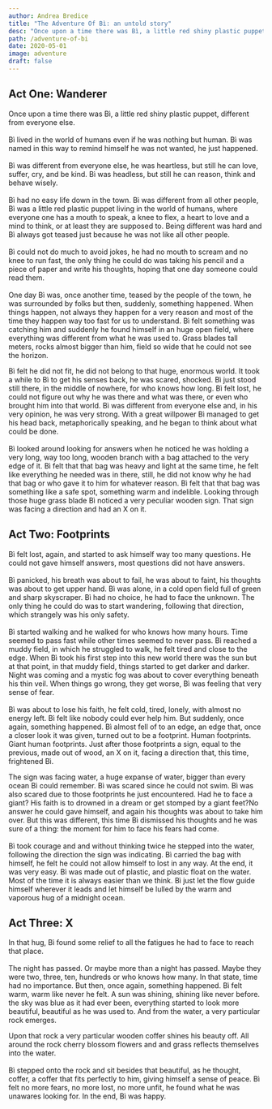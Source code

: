 ```yaml
---
author: Andrea Bredice
title: "The Adventure Of Bì: an untold story"
desc: "Once upon a time there was Bì, a little red shiny plastic puppet, different from everyone else. Bì lived in the world of humans even if he was nothing but human. Bì was named in this way to remind himself he was not wanted, he just happened."
path: /adventure-of-bi
date: 2020-05-01
image: adventure
draft: false
---
```


## **Act One: Wanderer**

Once upon a time there was Bì, a little red shiny plastic puppet, different from everyone else.
<br/>
<br/>
Bì lived in the world of humans even if he was nothing but human. Bì was named in this way to remind himself he was not wanted, he just happened.
<br/>
<br/>
Bì was different from everyone else, he was heartless, but still he can love, suffer, cry, and be kind. Bì was headless, but still he can reason, think and behave wisely.
<br/>
<br/>
Bì had no easy life down in the town. Bì was different from all other people, Bì was a little red plastic puppet living in the world of humans, where everyone one has a mouth to speak, a knee to flex, a heart to love and a mind to think, or at least they are supposed to. Being different was hard and Bì always got teased just because he was not like all other people.
<br/>
<br/>
Bì could not do much to avoid jokes, he had no mouth to scream and no knee to run fast, the only thing he could do was taking his pencil and a piece of paper and write his thoughts, hoping that one day someone could read them.
<br/>
<br/>
One day Bì was, once another time, teased by the people of the town, he was surrounded by folks but then, suddenly, something happened. When things happen, not always they happen for a very reason and most of the time they happen way too fast for us to understand. Bì felt something was catching him and suddenly he found himself in an huge open field, where everything was different from what he was used to. Grass blades tall meters, rocks almost bigger than him, field so wide that he could not see the horizon.

<!-- ![](../../images/adventure_act_one.jpg) -->

Bì felt he did not fit, he did not belong to that huge, enormous world. It took a while to Bì to get his senses back, he was scared, shocked. Bì just stood still there, in the middle of nowhere, for who knows how long. Bì felt lost, he could not figure out why he was there and what was there, or even who brought him into that world. Bì was different from everyone else and, in his very opinion, he was very strong. With a great willpower Bì managed to get his head back, metaphorically speaking, and he began to think about what could be done.
<br/>
<br/>
Bì looked around looking for answers when he noticed he was holding a very long, way too long, wooden branch with a bag attached to the very edge of it. Bì felt that that bag was heavy and light at the same time, he felt like everything he needed was in there, still, he did not know why he had that bag or who gave it to him for whatever reason. Bì felt that that bag was something like a safe spot, something warm and indelible. Looking through those huge grass blade Bì noticed a very peculiar wooden sign. That sign was facing a direction and had an X on it.

## **Act Two: Footprints**

Bì felt lost, again, and started to ask himself way too many questions. He could not gave himself answers, most questions did not have answers.
<br/>
<br/>
Bì panicked, his breath was about to fail, he was about to faint, his thoughts was about to get upper hand. Bì was alone, in a cold open field full of green and sharp skyscraper. Bì had no choice, he had to face the unknown. The only thing he could do was to start wandering, following that direction, which strangely was his only safety.
<br/>
<br/>
Bì started walking and he walked for who knows how many hours. Time seemed to pass fast while other times seemed to never pass. Bì reached a muddy field, in which he struggled to walk, he felt tired and close to the edge. When Bì took his first step into this new world there was the sun but at that point, in that muddy field, things started to get darker and darker. Night was coming and a mystic fog was about to cover everything beneath his thin veil. When things go wrong, they get worse, Bì was feeling that very sense of fear.
<br/>
<br/>
Bì was about to lose his faith, he felt cold, tired, lonely, with almost no energy left. Bì felt like nobody could ever help him. But suddenly, once again, something happened. Bì almost fell of to an edge, an edge that, once a closer look it was given, turned out to be a footprint. Human footprints. Giant human footprints. Just after those footprints a sign, equal to the previous, made out of wood, an X on it, facing a direction that, this time, frightened Bì.

<!-- ![](../../images/adventure_act_two.jpg) -->

The sign was facing water, a huge expanse of water, bigger than every ocean Bì could remember. Bì was scared since he could not swim. Bì was also scared due to those footprints he just encountered. Had he to face a giant? His faith is to drowned in a dream or get stomped by a giant feet?No answer he could gave himself, and again his thoughts was about to take him over. But this was different, this time Bì dismissed his thoughts and he was sure of a thing: the moment for him to face his fears had come.
<br/>
<br/>
Bì took courage and and without thinking twice he stepped into the water, following the direction the sign was indicating. Bì carried the bag with himself, he felt he could not allow himself to lost in any way. At the end, it was very easy. Bì was made out of plastic, and plastic float on the water. Most of the time it is always easier than we think. Bì just let the flow guide himself wherever it leads and let himself be lulled by the warm and vaporous hug of a midnight ocean.

## **Act Three: X**

In that hug, Bì found some relief to all the fatigues he had to face to reach that place.
<br/>
<br/>
The night has passed. Or maybe more than a night has passed. Maybe they were two, three, ten, hundreds or who knows how many. In that state, time had no importance. But then, once again, something happened. Bì felt warm, warm like never he felt. A sun was shining, shining like never before. the sky was blue as it had ever been, everything started to look more beautiful, beautiful as he was used to. And from the water, a very particular rock emerges.

<!-- ![](../../images/adventure_act_three.jpg) -->

Upon that rock a very particular wooden coffer shines his beauty off. All around the rock cherry blossom flowers and and grass reflects themselves into the water.
<br/>
<br/>
Bì stepped onto the rock and sit besides that beautiful, as he thought, coffer, a coffer that fits perfectly to him, giving himself a sense of peace. Bì felt no more fears, no more lost, no more unfit, he found what he was unawares looking for. In the end, Bì was happy.
